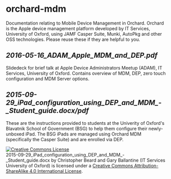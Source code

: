 # orchard-mdm
Documentation relating to Mobile Device Management in Orchard. Orchard is the Apple device management platform developed by IT Services, University of Oxford, using JAMF Casper Suite, Munki, AutoPkg and other OSS technologies. Please reuse these if they are helpful to you.

## *2016-05-16_ADAM_Apple_MDM_and_DEP.pdf*

Slidedeck for brief talk at Apple Device Administrators Meetup (ADAM), IT Services, University of Oxford. Contains overview of MDM, DEP, zero touch configuration and MDM Server options.

## *2015-09-29_iPad_configuration_using_DEP_and_MDM_-_Student_guide.docx/pdf*

These are the instructions provided to students at the Univerity of Oxford's Blavatnik School of Government (BSG) to help them configure their newly-unboxed iPad. The BSG iPads are managed using Orchard MDM (specifically the Casper Suite) and are enrolled via DEP.

<a rel="license" href="http://creativecommons.org/licenses/by-sa/4.0/"><img alt="Creative Commons License" style="border-width:0" src="https://i.creativecommons.org/l/by-sa/4.0/80x15.png" /></a><br /><span xmlns:dct="http://purl.org/dc/terms/" property="dct:title">2015-09-29_iPad_configuration_using_DEP_and_MDM_-_Student_guide.docx</span> by <span xmlns:cc="http://creativecommons.org/ns#" property="cc:attributionName">Christopher Beard and Gary Ballantine (IT Services University of Oxford)</span> is licensed under a <a rel="license" href="http://creativecommons.org/licenses/by-sa/4.0/">Creative Commons Attribution-ShareAlike 4.0 International License</a>.
